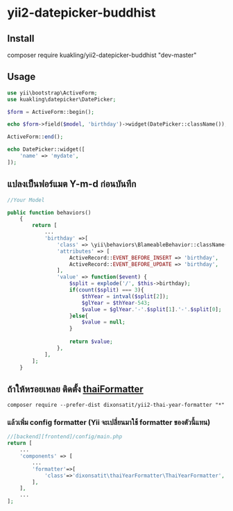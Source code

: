 # yii2-datepicker-buddhist

## Install
composer require kuakling/yii2-datepicker-buddhist "dev-master"

## Usage
~~~ php
use yii\bootstrap\ActiveForm;
use kuakling\datepicker\DatePicker;

$form = ActiveForm::begin();

echo $form->field($model, 'birthday')->widget(DatePicker::className());

ActiveForm::end();

echo DatePicker::widget([
    'name' => 'mydate',
]);
~~~

## แปลงเป็นฟอร์แมต Y-m-d ก่อนบันทึก
~~~ php
//Your Model

public function behaviors()
    {
        return [
            ...
            'birthday' =>[
                'class' => \yii\behaviors\BlameableBehavior::className(),
                'attributes' => [
                    ActiveRecord::EVENT_BEFORE_INSERT => 'birthday',
                    ActiveRecord::EVENT_BEFORE_UPDATE => 'birthday',
                ],
                'value' => function($event) {
                    $split = explode('/', $this->birthday);
                    if(count($split) === 3){
                        $thYear = intval($split[2]);
                        $glYear = $thYear-543;
                        $value = $glYear.'-'.$split[1].'-'.$split[0];
                    }else{
                        $value = null;
                    }
                    
                    return $value;
                },
            ],
        ];
    }
~~~

## ถ้าให้หรอยเหลย ติดตั้ง [thaiFormatter](https://github.com/dixonsatit/yii2-thai-year-formatter)
~~~
composer require --prefer-dist dixonsatit/yii2-thai-year-formatter "*"
~~~
### แล้วเพิ่ม config formatter (Yii จะเปลี่ยนมาใช้ formatter ของตัวนี้แทน)
~~~ php
//[backend][frontend]/config/main.php
return [
    ...
    'components' => [
        ...
        'formatter'=>[
            'class'=>'dixonsatit\thaiYearFormatter\ThaiYearFormatter',
        ],
    ],
    ...
];
~~~
